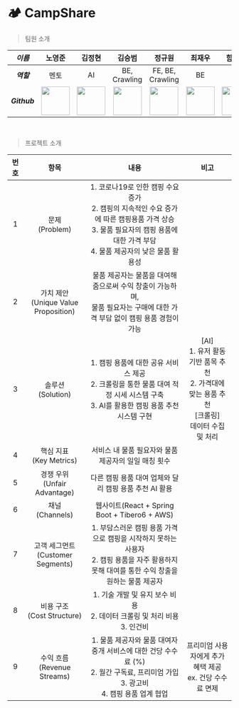 # 🏕️ CampShare
> 팀원 소개
  
| _이름_ | 노영준 | 김정현 | 김승범 | 정규원 | 최재우 | 함상억 |
|:-----:|:----:|:-----:|:----:|:----:|:-----:|:----:|
| ___역할___ | 멘토 | AI | BE, Crawling | FE, BE, Crawling | BE | FE |
| ___Github___ | <a href="https://github.com/youngjun-99"><img src="https://avatars.githubusercontent.com/u/83204523?v=4" width="64" height="64"></a> | <a href="https://github.com/kjhz2"><img src="https://avatars.githubusercontent.com/u/146512830?v=4" width="64" height="64"></a> | <a href="https://github.com/SeungBeom53"><img src="https://avatars.githubusercontent.com/u/132819503?v=4" width="64" height="64"></a> | <a href="https://github.com/digitpic"><img src="https://avatars.githubusercontent.com/u/63178849?v=4" width="64" height="64"></a> | <a href="https://github.com/cjw0324"><img src="https://avatars.githubusercontent.com/u/51539046?v=4" width="64" height="64"></a> | <a href="https://github.com/Sangeok"><img src="https://avatars.githubusercontent.com/u/103489700?v=4" width="64" height="64"></a> |
<br>

> 프로젝트 소개

|번호|항목|내용|비고|
|:-:|:-:|:-:|:-:|
|1|문제<br>(Problem)|1. 코로나19로 인한 캠핑 수요 증가<br>2. 캠핑의 지속적인 수요 증가에 따른 캠핑용품 가격 상승<br>3. 물품 필요자의 캠핑 용품에 대한 가격 부담<br>4. 물품 제공자의 낮은 물품 활용성|
|2|가치 제안<br>(Unique Value Proposition)|물품 제공자는 물품을 대여해줌으로써 수익 창출이 가능하며,<br>물품 필요자는 구매에 대한 가격 부담 없이 캠핑 용품 경험이 가능|
|3|솔루션<br>(Solution)|1. 캠핑 용품에 대한 공유 서비스 제공<br>2. 크롤링을 통한 물품 대여 적정 시세 시스템 구축<br>3. AI를 활용한 캠핑 용품 추천 시스템 구현|[AI]<br>1. 유저 활동 기반 품목 추천<br>2. 가격대에 맞는 용품 추천<br>[크롤링]<br>데이터 수집 및 처리|
|4|핵심 지표<br>(Key Metrics)|서비스 내 물품 필요자와 물품 제공자의 일일 매칭 횟수|
|5|경쟁 우위<br>(Unfair Advantage)|다른 캠핑 용품 대여 업체와 달리 캠핑 용품 추천 AI 활용|
|6|채널<br>(Channels)|웹사이트(React + Spring Boot + Tibero6 + AWS)|
|7|고객 세그먼트<br>(Customer Segments)|1. 부담스러운 캠핑 용품 가격으로 캠핑을 시작하지 못하는 사용자<br>2. 캠핑 용품을 자주 활용하지 못해 대여를 통한 수익 창출을 원하는 물품 제공자|
|8|비용 구조<br>(Cost Structure)|1. 기술 개발 및 유지 보수 비용<br>2. 데이터 크롤링 및 처리 비용<br>3. 인건비|
|9|수익 흐름<br>(Revenue Streams)|1. 물품 제공자와 물품 대여자 중개 서비스에 대한 건당 수수료 (%)<br>2. 월간 구독료, 프리미엄 가입<br>3. 광고비<br>4. 캠핑 용품 업계 협업|프리미엄 사용자에게 추가 혜택 제공<br>ex. 건당 수수료 면제|
